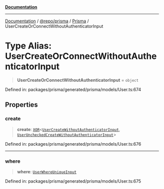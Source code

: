 [**Documentation**](../../../../../README.md)

***

[Documentation](../../../../../README.md) / [@repo/prisma](../../../README.md) / [Prisma](../README.md) / UserCreateOrConnectWithoutAuthenticatorInput

# Type Alias: UserCreateOrConnectWithoutAuthenticatorInput

> **UserCreateOrConnectWithoutAuthenticatorInput** = `object`

Defined in: packages/prisma/generated/prisma/models/User.ts:674

## Properties

### create

> **create**: [`XOR`](XOR.md)\<[`UserCreateWithoutAuthenticatorInput`](UserCreateWithoutAuthenticatorInput.md), [`UserUncheckedCreateWithoutAuthenticatorInput`](UserUncheckedCreateWithoutAuthenticatorInput.md)\>

Defined in: packages/prisma/generated/prisma/models/User.ts:676

***

### where

> **where**: [`UserWhereUniqueInput`](UserWhereUniqueInput.md)

Defined in: packages/prisma/generated/prisma/models/User.ts:675
